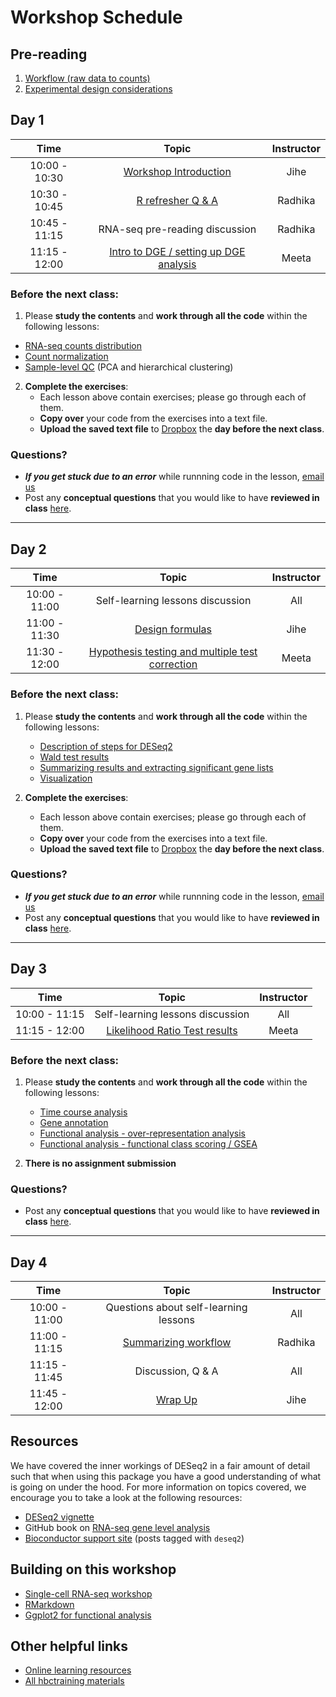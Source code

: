 # Workshop Schedule

## Pre-reading

1. [Workflow (raw data to counts)](../lessons/01a_RNAseq_processing_workflow.md)
1. [Experimental design considerations](../lessons/experimental_planning_considerations.md)

## Day 1

| Time            |  Topic  | Instructor |
|:------------------------:|:------------------------------------------------:|:--------:|
| 10:00 - 10:30 | [Workshop Introduction](../lectures/Intro_to_workshop_all.pdf) | Jihe |
| 10:30 - 10:45 | [R refresher Q & A](../lessons/R_refresher.md) | Radhika |
| 10:45 - 11:15 | RNA-seq pre-reading discussion | Radhika |
| 11:15 - 12:00 | [Intro to DGE / setting up DGE analysis](../lessons/01b_DGE_setup_and_overview.md) | Meeta |

### Before the next class:

1. Please **study the contents** and **work through all the code** within the following lessons:
  * [RNA-seq counts distribution](../lessons/01c_RNAseq_count_distribution.md)
  * [Count normalization](../lessons/02_DGE_count_normalization.md)
  * [Sample-level QC](../lessons/03_DGE_QC_analysis.md) (PCA and hierarchical clustering)

2. **Complete the exercises**:
   * Each lesson above contain exercises; please go through each of them.
   * **Copy over** your code from the exercises into a text file. 
   * **Upload the saved text file** to [Dropbox](https://www.dropbox.com/request/Ai2fgb6dI0ZFDcTn9MoX) the **day before the next class**.

### Questions?
* ***If you get stuck due to an error*** while runnning code in the lesson, [email us](mailto:hbctraining@hsph.harvard.edu) 
* Post any **conceptual questions** that you would like to have **reviewed in class** [here](https://PollEv.com/hbctraining945).

---

## Day 2

| Time            |  Topic  | Instructor |
|:------------------------:|:------------------------------------------------:|:--------:|
| 10:00 - 11:00 | Self-learning lessons discussion | All |
| 11:00 - 11:30 | [Design formulas](../lessons/04a_design_formulas.md)  | Jihe |
| 11:30 - 12:00 | [Hypothesis testing and multiple test correction](../lessons/05a_hypothesis_testing.md) | Meeta |

### Before the next class:

1. Please **study the contents** and **work through all the code** within the following lessons:
    * [Description of steps for DESeq2](../lessons/04b_DGE_DESeq2_analysis.md)
    * [Wald test results](../lessons/05b_wald_test_results.md)
    * [Summarizing results and extracting significant gene lists](../lessons/05c_summarizing_results.md)
    * [Visualization](../lessons/06_DGE_visualizing_results.md)

2. **Complete the exercises**:
   * Each lesson above contain exercises; please go through each of them.
   * **Copy over** your code from the exercises into a text file. 
   * **Upload the saved text file** to [Dropbox](https://www.dropbox.com/request/aRgBYiqR8dbAMq1qei3a) the **day before the next class**.

### Questions?
* ***If you get stuck due to an error*** while runnning code in the lesson, [email us](mailto:hbctraining@hsph.harvard.edu) 
* Post any **conceptual questions** that you would like to have **reviewed in class** [here](https://PollEv.com/hbctraining945).

---

## Day 3

| Time            |  Topic  | Instructor |
|:------------------------:|:------------------------------------------------:|:--------:|
| 10:00 - 11:15 | Self-learning lessons discussion | All |
| 11:15 - 12:00 | [Likelihood Ratio Test results](../lessons/08a_DGE_LRT_results.md) | Meeta |

### Before the next class:

1. Please **study the contents** and **work through all the code** within the following lessons:
    * [Time course analysis](../lessons/08b_time_course_analyses.md)
    * [Gene annotation](../lessons/genomic_annotation.md)
    * [Functional analysis - over-representation analysis](../lessons/10_FA_over-representation_analysis.md)
    * [Functional analysis - functional class scoring / GSEA](../lessons/11_FA_functional_class_scoring.md)

2. **There is no assignment submission**

### Questions?
* Post any **conceptual questions** that you would like to have **reviewed in class** [here](https://PollEv.com/hbctraining945).

---

## Day 4

| Time            |  Topic  | Instructor |
|:------------------------:|:------------------------------------------------:|:--------:|
| 10:00 - 11:00 | Questions about self-learning lessons | All |
| 11:00 - 11:15 | [Summarizing workflow](../lessons/07_DGE_summarizing_workflow.md) | Radhika |
| 11:15 - 11:45 | Discussion, Q & A | All |
| 11:45 - 12:00 | [Wrap Up](../lectures/Workshop_wrapup_dfhcc.pdf) | Jihe |


## Resources
We have covered the inner workings of DESeq2 in a fair amount of detail such that when using this package you have a good understanding of what is going on under the hood. For more information on topics covered, we encourage you to take a look at the following resources:

* [DESeq2 vignette](http://bioconductor.org/packages/devel/bioc/vignettes/DESeq2/inst/doc/DESeq2.html#theory-behind-deseq2)
* GitHub book on [RNA-seq gene level analysis](http://genomicsclass.github.io/book/pages/rnaseq_gene_level.html)
* [Bioconductor support site](https://support.bioconductor.org/t/deseq2/) (posts tagged with `deseq2`) 

## Building on this workshop
* [Single-cell RNA-seq workshop](https://hbctraining.github.io/scRNA-seq/)
* [RMarkdown](https://hbctraining.github.io/Training-modules/Rmarkdown/)
* [Ggplot2 for functional analysis](https://hbctraining.github.io/Training-modules/Tidyverse_ggplot2/lessons/ggplot2.html)

## Other helpful links
* [Online learning resources](https://hbctraining.github.io/bioinformatics_online/lists/online_trainings.html)
* [All hbctraining materials](https://hbctraining.github.io/main)
